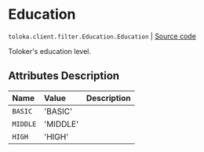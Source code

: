 # Education
`toloka.client.filter.Education.Education` | [Source code](https://github.com/Toloka/toloka-kit/blob/v1.1.3/src/client/filter.py#L300)

Toloker's education level.

## Attributes Description

| Name | Value | Description |
| :------| :-----------| :----------| 
`BASIC`|'BASIC'|
`MIDDLE`|'MIDDLE'|
`HIGH`|'HIGH'|
